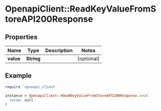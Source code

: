 # OpenapiClient::ReadKeyValueFromStoreAPI200Response

## Properties

| Name | Type | Description | Notes |
| ---- | ---- | ----------- | ----- |
| **value** | **String** |  | [optional] |

## Example

```ruby
require 'openapi_client'

instance = OpenapiClient::ReadKeyValueFromStoreAPI200Response.new(
  value: null
)
```

